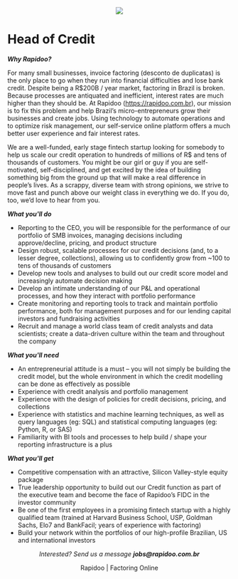 <p align="center">
<img src="https://s3.amazonaws.com/rapidoobr/assets/images/logo_normal_100.png">
</p>

# Head of Credit

***Why Rapidoo?***

For many small businesses, invoice factoring (desconto de duplicatas) is the only place to go when they run into financial difficulties and lose bank credit. Despite being a R$200B / year market, factoring in Brazil is broken. Because processes are antiquated and inefficient, interest rates are much higher than they should be. At Rapidoo (https://rapidoo.com.br), our mission is to fix this problem and help Brazil’s micro-entrepreneurs grow their businesses and create jobs. Using technology to automate operations and to optimize risk management, our self-service online platform offers a much better user experience and fair interest rates.

We are a well-funded, early stage fintech startup looking for somebody to help us scale our credit operation to hundreds of millions of R$ and tens of thousands of customers. You might be our girl or guy if you are self-motivated, self-disciplined, and get excited by the idea of building something big from the ground up that will make a real difference in people’s lives. As a scrappy, diverse team with strong opinions, we strive to move fast and punch above our weight class in everything we do. If you do, too, we’d love to hear from you.

***What you'll do***

-	Reporting to the CEO, you will be responsible for the performance of our portfolio of SMB invoices, managing decisions including approve/decline, pricing, and product structure
-	Design robust, scalable processes for our credit decisions (and, to a lesser degree, collections), allowing us to confidently grow from ~100 to tens of thousands of customers
-	Develop new tools and analyses to build out our credit score model and increasingly automate decision making
-	Develop an intimate understanding of our P&L and operational processes, and how they interact with portfolio performance
-	Create monitoring and reporting tools to track and maintain portfolio performance, both for management purposes and for our lending capital investors and fundraising activities
-	Recruit and manage a world class team of credit analysts and data scientists; create a data-driven culture within the team and throughout the company

***What you'll need***

-	An entrepreneurial attitude is a must – you will not simply be building the credit model, but the whole environment in which the credit modelling can be done as effectively as possible
-	Experience with credit analysis and portfolio management
-	Experience with the design of policies for credit decisions, pricing, and collections
-	Experience with statistics and machine learning techniques, as well as query languages (eg: SQL) and statistical computing languages (eg: Python, R, or SAS)
-	Familiarity with BI tools and processes to help build / shape your reporting infrastructure is a plus

***What you'll get***

-	Competitive compensation with an attractive, Silicon Valley-style equity package
-	True leadership opportunity to build out our Credit function as part of the executive team and become the face of Rapidoo’s FIDC in the investor community
-	Be one of the first employees in a promising fintech startup with a highly qualified team (trained at Harvard Business School, USP, Goldman Sachs, Elo7 and BankFacil; years of experience with factoring)
-	Build your network within the portfolios of our high-profile Brazilian, US and international investors

<p align="center">
<i>Interested? Send us a message <b>jobs@rapidoo.com.br</b></i>
</p>

<p align="center">
Rapidoo | Factoring Online
</p>
